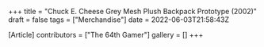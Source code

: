 +++
title = "Chuck E. Cheese Grey Mesh Plush Backpack Prototype (2002)"
draft = false
tags = ["Merchandise"]
date = 2022-06-03T21:58:43Z

[Article]
contributors = ["The 64th Gamer"]
gallery = []
+++
